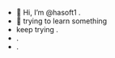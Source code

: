 - 👋 Hi, I’m @hasoft1 .
- 👀 trying to learn something 
- keep trying .
- .
- .

<!---
hasoft1/hasoft1 is a ✨ special ✨ repository because its `README.md` (this file) appears on your GitHub profile.
You can click the Preview link to take a look at your changes.
--->
